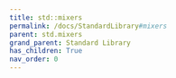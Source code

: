```yaml
---
title: std::mixers
permalink: /docs/StandardLibrary#mixers
parent: std.mixers
grand_parent: Standard Library
has_children: True
nav_order: 0
---
```


